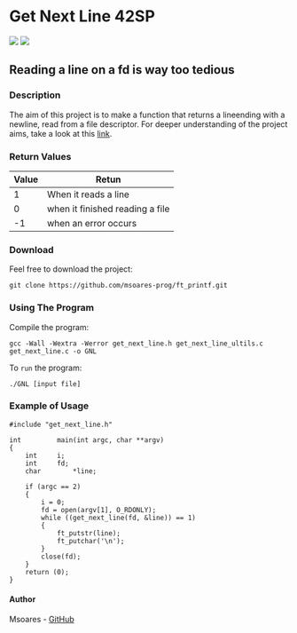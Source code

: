 # Get Next Line 42SP
![](https://img.shields.io/badge/Language-C-blue)
![](https://img.shields.io/badge/School-42-orange)
## Reading a line on a fd is way too tedious

### Description
The aim of this project is to make a function that returns a lineending with a newline, read from a file descriptor. For deeper understanding of the project aims, take a look at this [link](https://github.com/msoares-prog/GNL/blob/master/GNL-subject-en.pdf).

### Return Values

| Value | Retun                          |
|-------|--------------------------------|
|   1   | When it reads a line           |
|   0   | when it finished reading a file|
|  -1   | when an error occurs           |


### Download
Feel free to download the project:
```
git clone https://github.com/msoares-prog/ft_printf.git
```

### Using The Program
Compile the program:
```
gcc -Wall -Wextra -Werror get_next_line.h get_next_line_ultils.c get_next_line.c -o GNL
```
To ```run``` the program:
```
./GNL [input file]
```

### Example of Usage
```
#include "get_next_line.h"

int			main(int argc, char **argv)
{
	int		i;
	int		fd;
	char		*line;

	if (argc == 2)
	{
		i = 0;
		fd = open(argv[1], O_RDONLY);
		while ((get_next_line(fd, &line)) == 1)
		{
			ft_putstr(line);
			ft_putchar('\n');
		}
		close(fd);
	}
	return (0);
}
```

#### Author
Msoares - [GitHub](https://github.com/msoares-prog/)